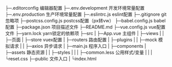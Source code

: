 ├─.editorconfig 编辑器配置 
├─.env.development 开发环境常量配置
├─.env.production 生产环境常量配置
├─.eslintrc.js eslint配置
├─.gitignore git忽略项
├─postcss.config.js postcss配置（px转vw）
├─babel.config.js babel配置
├─package.json 项目描述文件
├─README.md
├─vue.config.js vue配置文件
├─yarn.lock yarn锁定的依赖项
├─src
|  ├─App.vue 主组件
|  ├─views
|  |   ├─页面
|  ├─store vuex配置
|  ├─routers 路由配置
|  ├─plugins
|  |    ├─mock 模拟请求
|  |    ├─axios 异步请求
|  ├─main.js 程序入口
|  ├─components
|  ├─assets 静态资源
|  |   ├─styles
|  |   |   ├─common.less 公用样式/变量
|  |   |   └reset.css
├─public 文件入口
|   └index.html